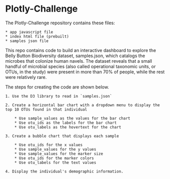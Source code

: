 # Plotly-Challenge

The Plotly-Challenge repository contains these files:

	* app javascript file	
	* index html file (prebuilt)
	* samples json file

This repo contains code to build an interactive dashboard to explore the Belly Button Biodiversity dataset, samples.json, which catalogs the microbes 
that colonize human navels. The dataset reveals that a small handful of microbial species (also called operational taxonomic units, or OTUs, in the study) 
were present in more than 70% of people, while the rest were relatively rare.

The steps for creating the code are shown below.

	1. Use the D3 library to read in `samples.json`
	
	2. Create a horizontal bar chart with a dropdown menu to display the top 10 OTUs found in that individual
	
		* Use sample_values as the values for the bar chart
		* Use otu_ids as the labels for the bar chart
		* Use otu_labels as the hovertext for the chart

	3. Create a bubble chart that displays each sample
	
		* Use otu_ids for the x values
		* Use sample_values for the y values
		* Use sample_values for the marker size
		* Use otu_ids for the marker colors
		* Use otu_labels for the text values
		
	4. Display the individual's demographic information.

